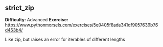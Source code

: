 ## strict_zip
**Difficulty:** Advanced
**Exercise:** https://www.pythonmorsels.com/exercises/5e0405f8ada341df9057639b76d453b4/

Like zip, but raises an error for iterables of different lengths
    